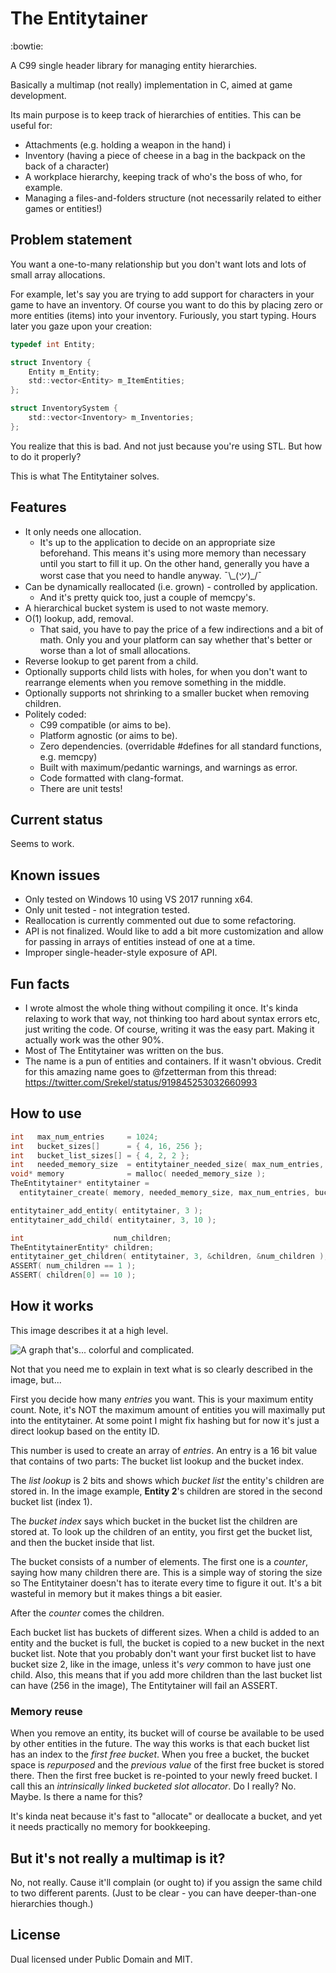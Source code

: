 # The Entitytainer

:bowtie:

A C99 single header library for managing entity hierarchies.

Basically a multimap (not really) implementation in C, aimed at game development.

Its main purpose is to keep track of hierarchies of entities. This can be useful for:

* Attachments (e.g. holding a weapon in the hand) i
* Inventory (having a piece of cheese in a bag in the backpack on the back of a character)
* A workplace hierarchy, keeping track of who's the boss of who, for example.
* Managing a files-and-folders structure (not necessarily related to either games or entities!)

## Problem statement

You want a one-to-many relationship but you don't want lots and lots of small array allocations.

For example, let's say you are trying to add support for characters in your game to have an inventory. Of course you want to do this by placing zero or more entities (items) into your inventory. Furiously, you start typing. Hours later you gaze upon your creation:

```C
typedef int Entity;

struct Inventory {
    Entity m_Entity;
    std::vector<Entity> m_ItemEntities;
};

struct InventorySystem {
    std::vector<Inventory> m_Inventories;
};
```

You realize that this is bad. And not just because you're using STL. But how to do it properly?

This is what The Entitytainer solves.

## Features

* It only needs one allocation.
  * It's up to the application to decide on an appropriate size beforehand. This means it's using more memory than necessary until you start to fill it up. On the other hand, generally you have a worst case that you need to handle anyway. ¯\\\_(ツ)_/¯
* Can be dynamically reallocated (i.e. grown) - controlled by application.
  * And it's pretty quick too, just a couple of memcpy's.
* A hierarchical bucket system is used to not waste memory.
* O(1) lookup, add, removal.
  * That said, you have to pay the price of a few indirections and a bit of math. Only you and your platform can say whether that's better or worse than a lot of small allocations.
* Reverse lookup to get parent from a child.
* Optionally supports child lists with holes, for when you don't want to rearrange elements when you remove something in the middle.
* Optionally supports not shrinking to a smaller bucket when removing children.
* Politely coded:
  * C99 compatible (or aims to be).
  * Platform agnostic (or aims to be).
  * Zero dependencies. (overridable #defines for all standard functions, e.g. memcpy)
  * Built with maximum/pedantic warnings, and warnings as error.
  * Code formatted with clang-format.
  * There are unit tests!

## Current status

Seems to work.

## Known issues

* Only tested on Windows 10 using VS 2017 running x64.
* Only unit tested - not integration tested.
* Reallocation is currently commented out due to some refactoring.
* API is not finalized. Would like to add a bit more customization and allow for passing in arrays of entities instead of one at a time.
* Improper single-header-style exposure of API.

## Fun facts

* I wrote almost the whole thing without compiling it once. It's kinda relaxing to work that way, not thinking too hard about syntax errors etc, just writing the code. Of course, writing it was the easy part. Making it actually work was the other 90%.
* Most of The Entitytainer was written on the bus.
* The name is a pun of entities and containers. If it wasn't obvious. Credit for this amazing name goes to @fzetterman from this thread: https://twitter.com/Srekel/status/919845253032660993

## How to use

```C
int   max_num_entries     = 1024;
int   bucket_sizes[]      = { 4, 16, 256 };
int   bucket_list_sizes[] = { 4, 2, 2 };
int   needed_memory_size  = entitytainer_needed_size( max_num_entries, bucket_sizes, bucket_list_sizes, 3 );
void* memory              = malloc( needed_memory_size );
TheEntitytainer* entitytainer =
  entitytainer_create( memory, needed_memory_size, max_num_entries, bucket_sizes, bucket_list_sizes, 3 );

entitytainer_add_entity( entitytainer, 3 );
entitytainer_add_child( entitytainer, 3, 10 );

int                    num_children;
TheEntitytainerEntity* children;
entitytainer_get_children( entitytainer, 3, &children, &num_children );
ASSERT( num_children == 1 );
ASSERT( children[0] == 10 );

```

## How it works

This image describes it at a high level.

![A graph that's... colorful and complicated.](docs/visual_explanation.png)

Not that you need me to explain in text what is so clearly described in the image, but...

First you decide how many *entries* you want. This is your maximum entity count. Note, it's NOT the maximum amount of entities you will maximally put into the entitytainer. At some point I might fix hashing but for now it's just a direct lookup based on the entity ID.

This number is used to create an array of *entries*. An entry is a 16 bit value that contains of two parts: The bucket list lookup and the bucket index.

The *list lookup* is 2 bits and shows which *bucket list* the entity's children are stored in. In the image example, **Entity 2**'s children are stored in the second bucket list (index 1).

The *bucket index* says which bucket in the bucket list the children are stored at. To look up the children of an entity, you first get the bucket list, and then the bucket inside that list.

The bucket consists of a number of elements. The first one is a *counter*, saying how many children there are. This is a simple way of storing the size so The Entitytainer doesn't has to iterate every time to figure it out. It's a bit wasteful in memory but it makes things a bit easier.

After the *counter* comes the children.

Each bucket list has buckets of different sizes. When a child is added to an entity and the bucket is full, the bucket is copied to a new bucket in the next bucket list. Note that you probably don't want your first bucket list to have bucket size 2, like in the image, unless it's *very* common to have just one child. Also, this means that if you add more children than the last bucket list can have (256 in the image), The Entitytainer will fail an ASSERT.

### Memory reuse

When you remove an entity, its bucket will of course be available to be used by other entities in the future. The way this works is that each bucket list has an index to the *first free bucket*. When you free a bucket, the bucket space is *repurposed* and the *previous value* of the first free bucket is stored there. Then the first free bucket is re-pointed to your newly freed bucket. I call this an *intrinsically linked bucketed slot allocator*. Do I really? No. Maybe. Is there a name for this?

It's kinda neat because it's fast to "allocate" or deallocate a bucket, and yet it needs practically no memory for bookkeeping.

## But it's not really a multimap is it?

No, not really. Cause it'll complain (or ought to) if you assign the same child to two different parents. (Just to be clear - you can have deeper-than-one hierarchies though.)

## License

Dual licensed under Public Domain and MIT.
